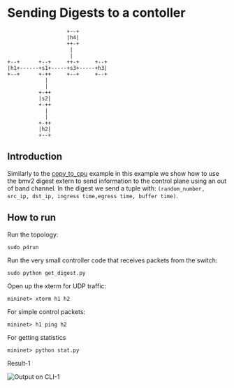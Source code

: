 # Sending Digests to a contoller

```
                   +--+
                   |h4|
                   ++-+
                    |
                    |
+--+      +--+     ++-+     +--+
|h1+------+s1+-----+s3+-----+h3|
+--+      +-++     +--+     +--+
            |
            |
          +-++
          |s2|
          +-++
            |
            |
          +-++
          |h2|
          +--+
```

## Introduction

Similarly  to the [copy_to_cpu](../copy_to_cpu) example in this example we show
how to use the bmv2 digest extern to send information to the control plane
using an out of band channel. In the digest we send a tuple with: `(random_number, src_ip, dst_ip, ingress time,egress time, buffer time)`.

## How to run

Run the topology:

```
sudo p4run
```

Run the very small controller code that receives packets from the switch:

```
sudo python get_digest.py
```

Open up the xterm for UDP traffic:

```
mininet> xterm h1 h2
```
For simple control packets:

```
mininet> h1 ping h2
```
For getting statistics

```
mininet> python stat.py
```
Result-1

![Output on CLI-1](Result1.jpg)
